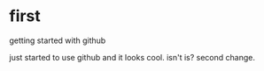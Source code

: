 # first
getting started with github

just started to use github and it looks cool. isn't is?
second change.
